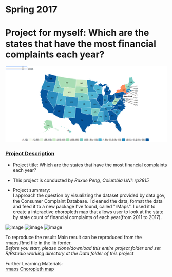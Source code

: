 # Spring 2017
# Project for myself: Which are the states that have the most financial complaints each year?

![image](head.png)

### [Project Description](doc/)
+ Project title: Which are the states that have the most financial complaints each year?
+ This project is conducted by *Ruxue Peng, Columbia UNI: rp2815*

+ Project summary:  
  I approach the question by visualizing the dataset provided by data.gov, the Consumer Complaint Database. I cleaned the data, format the data and feed it to a new package I've found, called "rMaps". I used it to create a interactive choropleth map that allows user to look at the state by state count of financial complaints of each year(from 2011 to 2017).
  
![image](image/2012.png)
![image](image/2014.png)
![image](image/2016.png)

To reproduce the result:
Main result can be reproduced from the rmaps.Rmd file in the lib forder.  
*Before you start, please clone/download this entire project folder and set R/Rstudio working directory at the Data folder of this project*

Further Learning Materials:  
[rmaps](http://rmaps.github.io/)
[Choropleth map](https://en.wikipedia.org/wiki/Choropleth_map)
